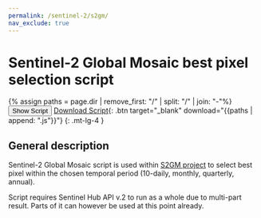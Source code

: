 ```yaml
---
permalink: /sentinel-2/s2gm/
nav_exclude: true
---
```


# Sentinel-2 Global Mosaic best pixel selection script

{% assign paths = page.dir | remove_first: "/" | split: "/" | join: "-"%}
<button class="btn btn-primary" id="toggle-script" onclick="toggleScript()">Show Script</button>
[Download Script](script.js){: .btn target="_blank" download="{{paths | append: ".js"}}"}
{: .mt-lg-4 }

<div id="script" style="display:none;"> 
{% highlight javascript %}
{% include_relative script.js %}
{% endhighlight %}
</div>

## General description

Sentinel-2 Global Mosaic script is used within [S2GM project](https://www.s2gm.eu/) to select best pixel within the chosen temporal period (10-daily, monthly, quarterly, annual).

Script requires Sentinel Hub API v.2 to run as a whole due to multi-part result. Parts of it can however be used at this point already.
